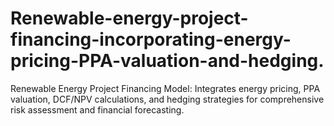 # Renewable-energy-project-financing-incorporating-energy-pricing-PPA-valuation-and-hedging.
Renewable Energy Project Financing Model: Integrates energy pricing, PPA valuation, DCF/NPV calculations, and hedging strategies for comprehensive risk assessment and financial forecasting.
